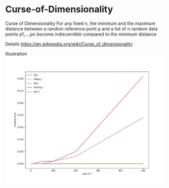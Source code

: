 # Curse-of-Dimensionality
Curse of Dimensionality 
For any fixed n, the minimum and the maximum distance between a random reference point p and a list of n random data points p1,...,pn become indiscernible compared to the minimum distance

Details 
https://en.wikipedia.org/wiki/Curse_of_dimensionality

Illustration
![Runtime order Emperical](https://github.com/VarunKumarOjha/Algorithm-Complexity/blob/master/graph_emperical.png)
